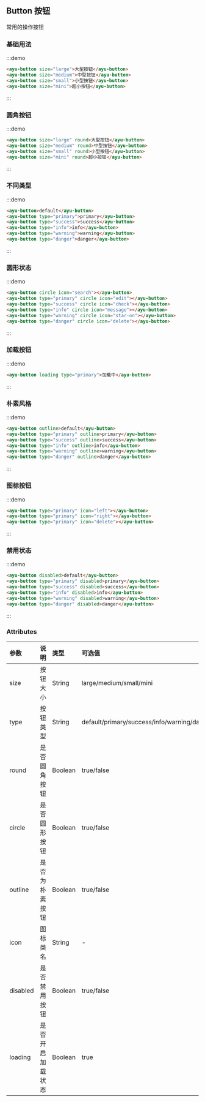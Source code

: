 ## Button 按钮
常用的操作按钮
### 基础用法
:::demo
``` html
<ayu-button size="large">大型按钮</ayu-button>
<ayu-button size="medium">中型按钮</ayu-button>
<ayu-button size="small">小型按钮</ayu-button>
<ayu-button size="mini">超小按钮</ayu-button>
```
:::

### 圆角按钮
:::demo
``` html
<ayu-button size="large" round>大型按钮</ayu-button>
<ayu-button size="medium" round>中型按钮</ayu-button>
<ayu-button size="small" round>小型按钮</ayu-button>
<ayu-button size="mini" round>超小按钮</ayu-button>
```
:::

### 不同类型
:::demo
``` html
<ayu-button>default</ayu-button>
<ayu-button type="primary">primary</ayu-button>
<ayu-button type="success">success</ayu-button>
<ayu-button type="info">info</ayu-button>
<ayu-button type="warning">warning</ayu-button>
<ayu-button type="danger">danger</ayu-button>
```
:::

### 圆形状态
:::demo
``` html
<ayu-button circle icon="search"></ayu-button>
<ayu-button type="primary" circle icon="edit"></ayu-button>
<ayu-button type="success" circle icon="check"></ayu-button>
<ayu-button type="info" circle icon="message"></ayu-button>
<ayu-button type="warning" circle icon="star-on"></ayu-button>
<ayu-button type="danger" circle icon="delete"></ayu-button>
```
:::

### 加载按钮
:::demo
``` html
<ayu-button loading type="primary">加载中</ayu-button>
```
:::

### 朴素风格
:::demo
``` html
<ayu-button outline>default</ayu-button>
<ayu-button type="primary" outline>primary</ayu-button>
<ayu-button type="success" outline>success</ayu-button>
<ayu-button type="info" outline>info</ayu-button>
<ayu-button type="warning" outline>warning</ayu-button>
<ayu-button type="danger" outline>danger</ayu-button>
```
:::

### 图标按钮
:::demo
``` html
<ayu-button type="primary" icon="left"></ayu-button>
<ayu-button type="primary" icon="right"></ayu-button>
<ayu-button type="primary" icon="delete"></ayu-button>
```
:::

### 禁用状态
:::demo
``` html
<ayu-button disabled>default</ayu-button>
<ayu-button type="primary" disabled>primary</ayu-button>
<ayu-button type="success" disabled>success</ayu-button>
<ayu-button type="info" disabled>info</ayu-button>
<ayu-button type="warning" disabled>warning</ayu-button>
<ayu-button type="danger" disabled>danger</ayu-button>
```
:::

### Attributes
|参数|说明|类型|可选值|默认值
|:---|:---|:---|:---|:---
|size|按钮大小|String|large/medium/small/mini|medium
|type|按钮类型|String|default/primary/success/info/warning/danger|default
|round|是否圆角按钮|Boolean|true/false|false
|circle|是否圆形按钮|Boolean|true/false|false
|outline|是否为朴素按钮|Boolean|true/false|false
|icon|图标类名|String|-|-
|disabled|是否禁用按钮|Boolean|true/false|false
|loading|是否开启加载状态|Boolean|true|false

<style>
.ayu-button {
  margin-right: 5px;
}
</style>